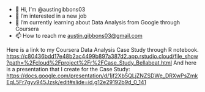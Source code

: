- 👋 Hi, I’m @austingibbons03
- 👀 I’m interested in a new job
- 🌱 I’m currently learning about Data Analysis from Google through Coursera 
- 📫 How to reach me austin.gibbons03@gmail.com

Here is a link to my Coursera Data Analysis Case Study through R notebook.
https://c80436bdd17e48b2ac4499b897a387d2.app.rstudio.cloud/file_show?path=%2Fcloud%2Fproject%2Fr%2FCase_Study_Bellabeat.html
And here is a presentation that I create for the Case Study:
https://docs.google.com/presentation/d/1jf2Xb5QLjZNZSDWe_DRXwPsZmkEqL5Fr7gyv945Jzsk/edit#slide=id.g12e29192b9d_0_141




<!---
austingibbons03/austingibbons03 is a ✨ special ✨ repository because its `README.md` (this file) appears on your GitHub profile.
You can click the Preview link to take a look at your changes.
--->
